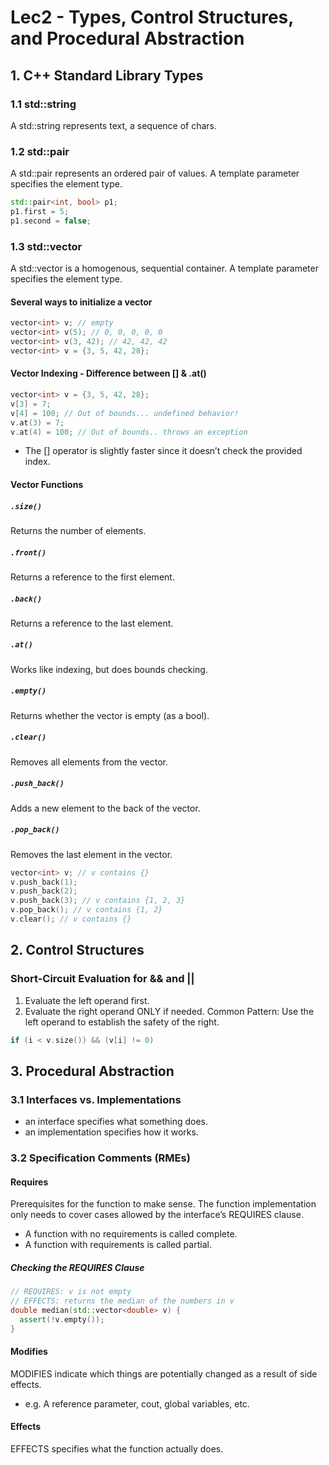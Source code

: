 # Lec2 - Types, Control Structures, and Procedural Abstraction
## 1. C++ Standard Library Types
### 1.1 std::string
A std::string represents text, a sequence of chars.
### 1.2 std::pair
A std::pair represents an ordered pair of values. A template parameter specifies the element type.
```cpp
std::pair<int, bool> p1;
p1.first = 5;
p1.second = false;
```
### 1.3 std::vector
A std::vector is a homogenous, sequential container. A template parameter specifies the element type.
#### Several ways to initialize a vector
```cpp
vector<int> v; // empty
vector<int> v(5); // 0, 0, 0, 0, 0
vector<int> v(3, 42); // 42, 42, 42
vector<int> v = {3, 5, 42, 28};
```
#### Vector Indexing - Difference between [] & .at()
```cpp
vector<int> v = {3, 5, 42, 28};
v[3] = 7;
v[4] = 100; // Out of bounds... undefined behavior!
v.at(3) = 7;
v.at(4) = 100; // Out of bounds.. throws an exception
```
- The [] operator is slightly faster since it doesn’t check the provided index.

#### Vector Functions
##### `.size()`
Returns the number of elements.
##### `.front()`
Returns a reference to the first element.
##### `.back()`
Returns a reference to the last element.
##### `.at()`
Works like indexing, but does bounds checking.
##### `.empty()`
Returns whether the vector is empty (as a bool).
##### `.clear()`
Removes all elements from the vector.
##### `.push_back()`
Adds a new element to the back of the vector.
##### `.pop_back()`
Removes the last element in the vector.
```cpp
vector<int> v; // v contains {}
v.push_back(1);
v.push_back(2);
v.push_back(3); // v contains {1, 2, 3}
v.pop_back(); // v contains {1, 2}
v.clear(); // v contains {}
```
## 2. Control Structures
### Short-Circuit Evaluation for && and ||
1. Evaluate the left operand first.
2. Evaluate the right operand ONLY if needed.
Common Pattern: Use the left operand to establish the safety of the right.
```cpp
if (i < v.size()) && (v[i] != 0)
```
## 3. Procedural Abstraction
### 3.1 Interfaces vs. Implementations
- an interface specifies what something does.
- an implementation specifies how it works.
### 3.2 Specification Comments (RMEs)
#### Requires
Prerequisites for the function to make sense.
The function implementation only needs to cover cases allowed by the interface’s REQUIRES clause.
- A function with no requirements is called complete.
- A function with requirements is called partial.
##### Checking the REQUIRES Clause
```cpp
// REQUIRES: v is not empty
// EFFECTS: returns the median of the numbers in v
double median(std::vector<double> v) {
  assert(!v.empty()); 
}
```
#### Modifies
MODIFIES indicate which things are potentially changed as a result of side effects.
- e.g. A reference parameter, cout, global variables, etc.
#### Effects
EFFECTS specifies what the function actually does.


